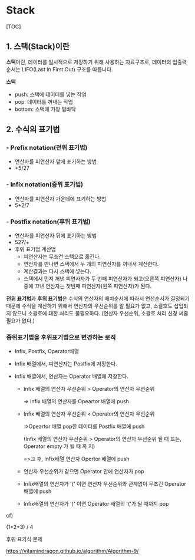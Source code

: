 # Stack

[TOC]

## 1. 스택(Stack)이란

**스택**이란, 데이터를 일시적으로 저장하기 위해 사용하는 자료구조로, 데이터의 입출력 순서는 LIFO(Last In First Out) 구조를 따릅니다.

**스택**

- push: 스택에 데이터를 넣는 작업
- pop: 데이터를 꺼내는 작업
- bottom: 스택에 가장 밑바닥



## 2. 수식의 표기법

### - Prefix notation(전위 표기법)

- 연산자를 피연산자 앞에 표기하는 방법
- +5/27



### - Infix notation(중위 표기법)

- 연산자를 피연산자 가운데에 표기하는 방법
- 5+2/7



### - Postfix notation(후위 표기법)

- 연산자를 피연산자 뒤에 표기하는 방법
- 527/+
- 후위 표기법 계산법
  - 피연산자는 무조건 스택으로 옮긴다.
  - 연산자를 만나면 스택에서 두 개의 피연산자를 꺼내서 계산한다.
  - 계산결과는 다시 스택에 넣는다.
  - 스택에서 먼저 꺼낸 피연사자가 두 번째 피연산자가 되고(오른쪽 피연산자) 나중에 끄낸 연산자는 첫번째 피연산자(왼쪽 피연산자)가 된다. 



**전위 표기법**과 **후위 표기법**은 수식의 연산자의 배치순서에 따라서 연산순서가 결정되기 때문에 수식을 계산하기 위해서 연산자의 우선순위를 알 필요가 없고, 소괄호도 삽입되지 않으니 소괄호에 대한 처리도 불필요하다. (연산자 우선순위, 소괄호 처리 신경 써줄 필요가 없다.)



### 중위표기법을 후위표기법으로 변경하는 로직

- Infix, Postfix, Operator배열

- Infix 배열에서, 피연산자는 Postfix에 저장한다.

- Infix 배열에서, 연산자는 Operator 배열에 저장한다.

  - Infix 배열의 연산자 우선순위 > Operator의 연산자 우선순위 

    => Infix 배열의 연산자를 Opeartor 배열에 push

  - Infix 배열의 연산자 우선순위 < Operator의 연산자 우선순위 

    =>Opeartor 배열 pop한 데이터를 Postfix 배열에 push

       (Infix 배열의 연산자 우선순위 > Operator의 연산자 우선순위 될 때  또는, Operator empty 가 될 때 까    지)

    =>그 후, Infix배열 연산자 Opertor 배열에 push

  - 연산자 우선순위가 같으면 Operator 안에 연산자가 pop

  - Infix배열의 연산자가 '(' 이면 연산자 우선순위와 관계없이 무조건 Operator 배열에 push

  - Infix배열의 연산자가 ')' 이면 Operator 배열의 '('가 될 때까지 pop

cf)

(1*2+3) / 4



후위 표기식 문제

https://vitamindragon.github.io/algorithm/Algorithm-9/





